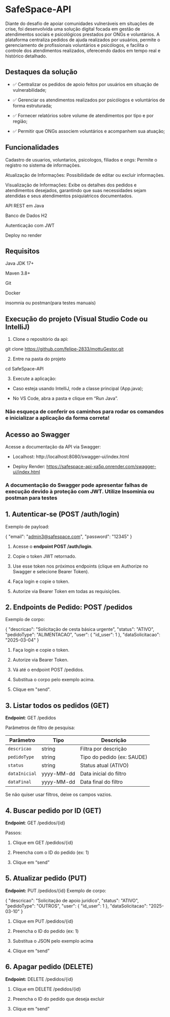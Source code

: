 # SafeSpace-API

Diante do desafio de apoiar comunidades vulneráveis em situações de crise, foi desenvolvida uma solução digital focada em gestão de atendimentos sociais e psicológicos prestados por ONGs e voluntários. A plataforma centraliza pedidos de ajuda realizados por usuários, permite o gerenciamento de profissionais voluntários e psicólogos, e facilita o controle dos atendimentos realizados, oferecendo dados em tempo real e histórico detalhado.

## Destaques da solução
- ✅ Centralizar os pedidos de apoio feitos por usuários em situação de vulnerabilidade;

- ✅ Gerenciar os atendimentos realizados por psicólogos e voluntários de forma estruturada;

- ✅ Fornecer relatórios sobre volume de atendimentos por tipo e por região;

- ✅ Permitir que ONGs associem voluntários e acompanhem sua atuação;

## Funcionalidades
Cadastro de usuarios, voluntarios, psicologos, filiados e ongs: Permite o registro no sistema de informações.

Atualização de Informações: Possibilidade de editar ou excluir informações.

Visualização de Informações: Exibe os detalhes dos pedidos e atendimentos desejados, garantindo que suas necessidades sejam atendidas e seus atendimentos psiquiatricos documentados.

API REST em Java

Banco de Dados H2

Autenticação com JWT

Deploy no render

## Requisitos
Java JDK 17+

Maven 3.8+

Git

Docker

insomnia ou postman(para testes manuais)

## Execução do projeto (Visual Studio Code ou IntelliJ)
1. Clone o repositório da api:
   
git clone https://github.com/felipe-2833/mottuGestor.git

2. Entre na pasta do projeto

cd SafeSpace-API

3. Execute a aplicação:

- Caso esteja usando IntelliJ, rode a classe principal (App.java);

- No VS Code, abra a pasta e clique em “Run Java”.

### Não esqueça de conferir os caminhos para rodar os comandos e inicializar a aplicação da forma correta!

## Acesso ao Swagger

Acesse a documentação da API via Swagger:

- Localhost: http://localhost:8080/swagger-ui/index.html

- Deploy Render: https://safespace-api-xa5p.onrender.com/swagger-ui/index.html

### A documentação do Swagger pode apresentar falhas de execução devido à proteção com JWT. Utilize Insominia ou postman para testes

## 1. Autenticar-se (POST /auth/login)
Exemplo de payload:

{
	"email": "admin3@safespace.com",
	"password": "12345"
}

1. Acesse o **endpoint POST /auth/login**.

2. Copie o token JWT retornado.

3. Use esse token nos próximos endpoints (clique em Authorize no Swagger e selecione Bearer Token).

4. Faça login e copie o token.

5. Autorize via Bearer Token em todas as requisições.

## 2. Endpoints de Pedido: POST /pedidos
Exemplo de corpo:

{
  "descricao": "Solicitação de cesta básica urgente",
  "status": "ATIVO",
  "pedidoType": "ALIMENTACAO",
  "user": {
    "id_user": 1
  },
  "dataSolicitacao": "2025-03-04"
}

1. Faça login e copie o token.

2. Autorize via Bearer Token.

3. Vá até o endpoint POST /pedidos.

4. Substitua o corpo pelo exemplo acima.

5. Clique em "send".

## 3. Listar todos os pedidos (GET)
**Endpoint**: GET /pedidos

Parâmetros de filtro de pesquisa:

| Parâmetro     | Tipo       | Descrição                  |
| ------------- | ---------- | -------------------------- |
| `descricao`   | string     | Filtra por descrição       |
| `pedidoType`  | string     | Tipo do pedido (ex: SAUDE) |
| `status`      | string     | Status atual (ATIVO)       |
| `dataInicial` | yyyy-MM-dd | Data inicial do filtro     |
| `dataFinal`   | yyyy-MM-dd | Data final do filtro       |


Se não quiser usar filtros, deixe os campos vazios.

## 4. Buscar pedido por ID (GET)
**Endpoint**: GET /pedidos/{id}

Passos:

1. Clique em GET /pedidos/{id}

2. Preencha com o ID do pedido (ex: 1)

3. Clique em “send”

## 5. Atualizar pedido (PUT)
**Endpoint:** PUT /pedidos/{id}
Exemplo de corpo:

{
  "descricao": "Solicitação de apoio jurídico",
  "status": "ATIVO",
  "pedidoType": "OUTROS",
  "user": {
    "id_user": 1
  },
  "dataSolicitacao": "2025-03-10"
}

1. Clique em PUT /pedidos/{id}

2. Preencha o ID do pedido (ex: 1)

3. Substitua o JSON pelo exemplo acima

4. Clique em “send”

## 6. Apagar pedido (DELETE)
**Endpoint:** DELETE /pedidos/{id}

1. Clique em DELETE /pedidos/{id}

2. Preencha o ID do pedido que deseja excluir

3. Clique em “send”

